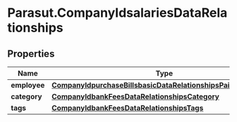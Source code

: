 # Parasut.CompanyIdsalariesDataRelationships

## Properties
Name | Type | Description | Notes
------------ | ------------- | ------------- | -------------
**employee** | [**CompanyIdpurchaseBillsbasicDataRelationshipsPaidByEmployee**](CompanyIdpurchaseBillsbasicDataRelationshipsPaidByEmployee.md) |  | [optional] 
**category** | [**CompanyIdbankFeesDataRelationshipsCategory**](CompanyIdbankFeesDataRelationshipsCategory.md) |  | [optional] 
**tags** | [**CompanyIdbankFeesDataRelationshipsTags**](CompanyIdbankFeesDataRelationshipsTags.md) |  | [optional] 


